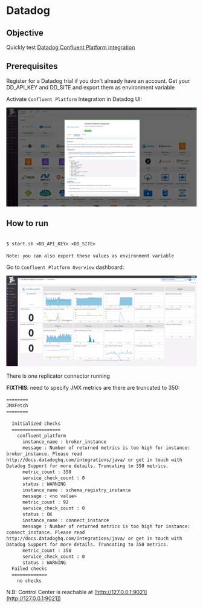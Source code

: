 # Datadog

## Objective

Quickly test [Datadog Confluent Platform integration](https://docs.datadoghq.com/integrations/confluent_platform/)

## Prerequisites

Register for a Datadog trial if you don't already have an account.
Get your DD_API_KEY and DD_SITE and export them as environment variable

Activate `Confluent Platform` Integration in Datadog UI:

![CP integration](Screenshot1.png)

## How to run

```

$ start.sh <DD_API_KEY> <DD_SITE>

Note: you can also export these values as environment variable

```

Go to `Confluent Platform Overview` dashboard:

![CP integration](Screenshot2.png)

There is one replicator connector running


**FIXTHIS**: need to specify JMX metrics are there are truncated to 350:

```log
========
JMXFetch
========

  Initialized checks
  ==================
    confluent_platform
      instance_name : broker_instance
      message : Number of returned metrics is too high for instance: broker_instance. Please read http://docs.datadoghq.com/integrations/java/ or get in touch with Datadog Support for more details. Truncating to 350 metrics.
      metric_count : 350
      service_check_count : 0
      status : WARNING
      instance_name : schema_registry_instance
      message : <no value>
      metric_count : 92
      service_check_count : 0
      status : OK
      instance_name : connect_instance
      message : Number of returned metrics is too high for instance: connect_instance. Please read http://docs.datadoghq.com/integrations/java/ or get in touch with Datadog Support for more details. Truncating to 350 metrics.
      metric_count : 350
      service_check_count : 0
      status : WARNING
  Failed checks
  =============
    no checks

```

N.B: Control Center is reachable at [http://127.0.0.1:9021](http://127.0.0.1:9021])
